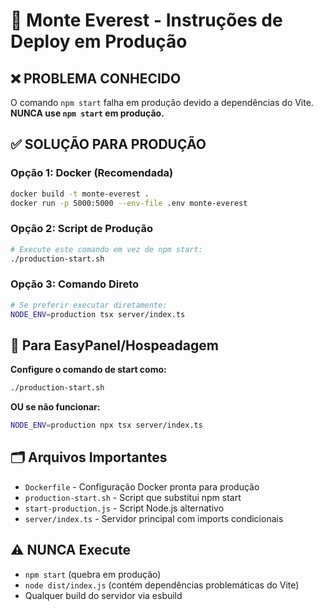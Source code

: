# 🚀 Monte Everest - Instruções de Deploy em Produção

## ❌ PROBLEMA CONHECIDO
O comando `npm start` falha em produção devido a dependências do Vite. **NUNCA use `npm start` em produção.**

## ✅ SOLUÇÃO PARA PRODUÇÃO

### Opção 1: Docker (Recomendada)
```bash
docker build -t monte-everest .
docker run -p 5000:5000 --env-file .env monte-everest
```

### Opção 2: Script de Produção
```bash
# Execute este comando em vez de npm start:
./production-start.sh
```

### Opção 3: Comando Direto
```bash
# Se preferir executar diretamente:
NODE_ENV=production tsx server/index.ts
```

## 🔧 Para EasyPanel/Hospeadagem
**Configure o comando de start como:**
```bash
./production-start.sh
```

**OU se não funcionar:**
```bash
NODE_ENV=production npx tsx server/index.ts
```

## 🗂️ Arquivos Importantes
- `Dockerfile` - Configuração Docker pronta para produção
- `production-start.sh` - Script que substitui npm start  
- `start-production.js` - Script Node.js alternativo
- `server/index.ts` - Servidor principal com imports condicionais

## ⚠️ NUNCA Execute
- `npm start` (quebra em produção)
- `node dist/index.js` (contém dependências problemáticas do Vite)
- Qualquer build do servidor via esbuild